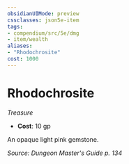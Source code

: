 ```yaml
---
obsidianUIMode: preview
cssclasses: json5e-item
tags:
- compendium/src/5e/dmg
- item/wealth
aliases: 
- "Rhodochrosite"
cost: 1000
---
```

# Rhodochrosite
*Treasure*  

- **Cost**: 10 gp

An opaque light pink gemstone.

*Source: Dungeon Master's Guide p. 134*